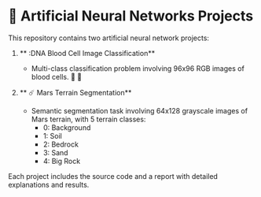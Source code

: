 # 🧠 Artificial Neural Networks Projects  

This repository contains two artificial neural network projects:

1. ** :DNA Blood Cell Image Classification**  
   - Multi-class classification problem involving 96x96 RGB images of blood cells.   :lab_coat: :microscope:

2. ** ☄️ Mars Terrain Segmentation**  
   - Semantic segmentation task involving 64x128 grayscale images of Mars terrain, with 5 terrain classes:  
     - 0: Background  
     - 1: Soil  
     - 2: Bedrock  
     - 3: Sand  
     - 4: Big Rock  

Each project includes the source code and a report with detailed explanations and results.
